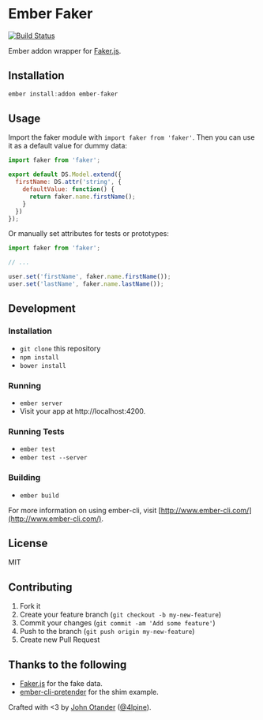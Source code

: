 # Ember Faker

[![Build Status](https://travis-ci.org/johnotander/ember-faker.svg?branch=master)](https://travis-ci.org/johnotander/ember-faker)

Ember addon wrapper for [Faker.js](https://github.com/marak/Faker.js/).

## Installation

```javascript
ember install:addon ember-faker
```

## Usage

Import the faker module with `import faker from 'faker'`. Then you can use it as a default
value for dummy data:

```javascript
import faker from 'faker';

export default DS.Model.extend({
  firstName: DS.attr('string', {
    defaultValue: function() {
      return faker.name.firstName();
    }
  })
});
```

Or manually set attributes for tests or prototypes:

```javascript
import faker from 'faker';

// ...

user.set('firstName', faker.name.firstName());
user.set('lastName', faker.name.lastName());
```

## Development

### Installation

* `git clone` this repository
* `npm install`
* `bower install`

### Running

* `ember server`
* Visit your app at http://localhost:4200.

### Running Tests

* `ember test`
* `ember test --server`

### Building

* `ember build`

For more information on using ember-cli, visit [http://www.ember-cli.com/](http://www.ember-cli.com/).

## License

MIT

## Contributing

1. Fork it
2. Create your feature branch (`git checkout -b my-new-feature`)
3. Commit your changes (`git commit -am 'Add some feature'`)
4. Push to the branch (`git push origin my-new-feature`)
5. Create new Pull Request

## Thanks to the following

* [Faker.js](https://github.com/marak/Faker.js/) for the fake data.
* [ember-cli-pretender](https://github.com/rwjblue/ember-cli-pretender) for the shim example.

Crafted with <3 by [John Otander](http://johnotander.com) ([@4lpine](https://twitter.com/4lpine)).
